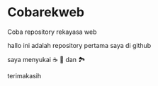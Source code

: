 # Cobarekweb
Coba repository rekayasa web

hallo ini adalah repository pertama saya di github

saya menyukai ☕ 🍕 dan 🏞️

terimakasih
